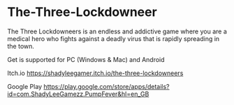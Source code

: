 # The-Three-Lockdowneer
The Three Lockdowneers is an endless and addictive game where you are a medical hero who fights against a deadly virus that is rapidly spreading in the town.

Get is supported for PC (Windows & Mac) and Android

Itch.io
https://shadyleegamer.itch.io/the-three-lockdowneers

Google Play
https://play.google.com/store/apps/details?id=com.ShadyLeeGamezz.PumpFever&hl=en_GB
